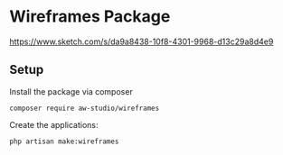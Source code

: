 # Wireframes Package

https://www.sketch.com/s/da9a8438-10f8-4301-9968-d13c29a8d4e9

## Setup

Install the package via composer

```shell
composer require aw-studio/wireframes
```

Create the applications:

```shell
php artisan make:wireframes
```
